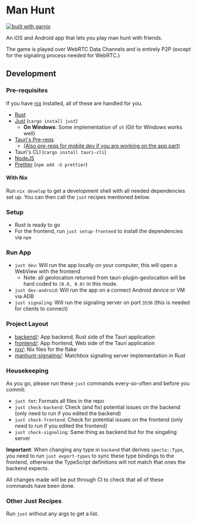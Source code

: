 # Man Hunt

[![built with garnix](https://img.shields.io/endpoint.svg?url=https%3A%2F%2Fgarnix.io%2Fapi%2Fbadges%2FBwc9876%2Fmanhunt-app%3Fbranch%3Dmain)](https://garnix.io/repo/Bwc9876/manhunt-app)

An iOS and Android app that lets you play man hunt with friends.

The game is played over WebRTC Data Channels and is entirely P2P (except for the
signaling process needed for WebRTC.)

<!-- TODO: Download & Install instructions for when we get to publishing -->

## Development

### Pre-requisites

If you have [nix](https://nixos.org) installed, all of these are handled for you.

- [Rust](https://rustup.rs)
- [Just](https://just.systems) (`cargo install just`)
    - **On Windows**: Some implementation of `sh` (Git for Windows works well)
- [Tauri's Pre-reqs](https://tauri.app/start/prerequisites/)
    - [(Also pre-reqs for mobile dev if you are working on the app part)](https://tauri.app/start/prerequisites/#configure-for-mobile-targets)
- Tauri's CLI (`cargo install tauri-cli`)
- [NodeJS](https://nodejs.org)
- [Prettier](https://prettier.io/) (`npm add -G prettier`)

#### With Nix

Run `nix develop` to get a development shell with all needed dependencies set up.
You can then call the `just` recipes mentioned below.

### Setup

- Rust is ready to go
- For the frontend, run `just setup-frontend` to install the dependencies via `npm`

### Run App

- `just dev`: Will run the app locally on your computer, this will open a
  WebView with the frontend
    - Note: all geolocation returned from tauri-plugin-geolocation will be hard
      coded to `(0.0, 0.0)` in this mode.
- `just dev-android`: Will run the app on a connect Android device or VM via ADB
- `just signaling`: Will run the signaling server on port `3536`
  (this is needed for clients to connect)

### Project Layout

- [backend/](https://github.com/Bwc9876/manhunt-app/tree/main/backend): App
  backend, Rust side of the Tauri application
- [frontend/](https://github.com/Bwc9876/manhunt-app/tree/main/frontend): App
  frontend, Web side of the Tauri application
- [nix/](https://github.com/Bwc9876/manhunt-app/tree/main/nix): Nix files for
  the flake
- [manhunt-signaling/](https://github.com/Bwc9876/manhunt-app/tree/main/manhunt-signaling):
  Matchbox signaling server implementation in Rust

### Housekeeping

As you go, please run these `just` commands every-so-often and before you commit:

- `just fmt`: Formats all files in the repo
- `just check-backend`: Check (and fix) potential issues on the backend
  (only need to run if you edited the backend)
- `just check-frontend`: Check for potential issues on the frontend
  (only need to run if you edited the frontend)
- `just check-signaling`: Same thing as backend but for the singaling server

**Important**: When changing any type in `backend` that derives `specta::Type`,
you need to run `just export-types` to sync these type bindings to the frontend,
otherwise the TypeScript definitions will not match that ones the backend expects.

All changes made will be put through CI to check that all of these commands have
been done.

### Other Just Recipes

Run `just` without any args to get a list.
